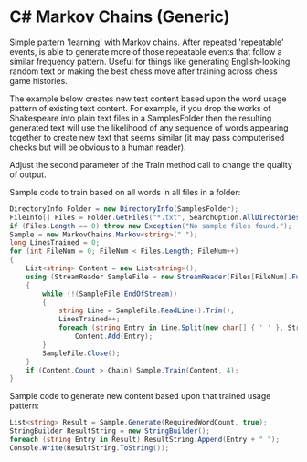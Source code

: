 # C# Markov Chains (Generic)
Simple pattern 'learning' with Markov chains. After repeated 'repeatable' events, is able to generate more of those repeatable events that follow a similar frequency pattern. Useful for things like generating English-looking random text or making the best chess move after training across chess game histories.

The example below creates new text content based upon the word usage pattern of existing text content. For example, if you drop the works of Shakespeare into plain text files in a SamplesFolder then the resulting generated text will use the likelihood of any sequence of words appearing together to create new text that seems similar (it may pass computerised checks but will be obvious to a human reader).

Adjust the second parameter of the Train method call to change the quality of output.

Sample code to train based on all words in all files in a folder:

``` cs
DirectoryInfo Folder = new DirectoryInfo(SamplesFolder);
FileInfo[] Files = Folder.GetFiles("*.txt", SearchOption.AllDirectories);
if (Files.Length == 0) throw new Exception("No sample files found.");
Sample = new MarkovChains.Markov<string>(" ");
long LinesTrained = 0;
for (int FileNum = 0; FileNum < Files.Length; FileNum++)
{
    List<string> Content = new List<string>();
    using (StreamReader SampleFile = new StreamReader(Files[FileNum].FullName))
    {
        while (!(SampleFile.EndOfStream))
        {
            string Line = SampleFile.ReadLine().Trim();
            LinesTrained++;
            foreach (string Entry in Line.Split(new char[] { ' ' }, StringSplitOptions.RemoveEmptyEntries))
                Content.Add(Entry);
        }
        SampleFile.Close();
    }
    if (Content.Count > Chain) Sample.Train(Content, 4);
}
```

Sample code to generate new content based upon that trained usage pattern:

``` cs
List<string> Result = Sample.Generate(RequiredWordCount, true);
StringBuilder ResultString = new StringBuilder();
foreach (string Entry in Result) ResultString.Append(Entry + " ");
Console.Write(ResultString.ToString());
```
